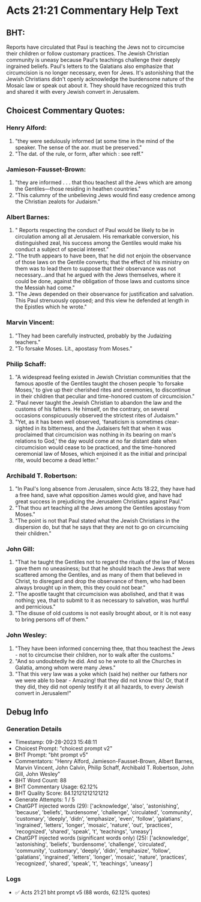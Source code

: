 # Acts 21:21 Commentary Help Text

## BHT:
Reports have circulated that Paul is teaching the Jews not to circumcise their children or follow customary practices. The Jewish Christian community is uneasy because Paul's teachings challenge their deeply ingrained beliefs. Paul's letters to the Galatians also emphasize that circumcision is no longer necessary, even for Jews. It's astonishing that the Jewish Christians didn't openly acknowledge the burdensome nature of the Mosaic law or speak out about it. They should have recognized this truth and shared it with every Jewish convert in Jerusalem.

## Choicest Commentary Quotes:
### Henry Alford:
1. "they were sedulously informed (at some time in the mind of the speaker. The sense of the aor. must be preserved."
2. "The dat. of the rule, or form, after which : see reff."

### Jamieson-Fausset-Brown:
1. "they are informed . . . that thou teachest all the Jews which are among the Gentiles—those residing in heathen countries."
2. "This calumny of the unbelieving Jews would find easy credence among the Christian zealots for Judaism."

### Albert Barnes:
1. " Reports respecting the conduct of Paul would be likely to be in circulation among all at Jerusalem. His remarkable conversion, his distinguished zeal, his success among the Gentiles would make his conduct a subject of special interest."
2. "The truth appears to have been, that he did not enjoin the observance of those laws on the Gentile converts; that the effect of his ministry on them was to lead them to suppose that their observance was not necessary...and that he argued with the Jews themselves, where it could be done, against the obligation of those laws and customs since the Messiah had come."
3. "The Jews depended on their observance for justification and salvation. This Paul strenuously opposed; and this view he defended at length in the Epistles which he wrote."

### Marvin Vincent:
1. "They had been carefully instructed, probably by the Judaizing teachers."
2. "To forsake Moses. Lit., apostasy from Moses."

### Philip Schaff:
1. "A widespread feeling existed in Jewish Christian communities that the famous apostle of the Gentiles taught the chosen people 'to forsake Moses,' to give up their cherished rites and ceremonies, to discontinue in their children that peculiar and time-honored custom of circumcision."
2. "Paul never taught the Jewish Christian to abandon the law and the customs of his fathers. He himself, on the contrary, on several occasions conspicuously observed the strictest rites of Judaism."
3. "Yet, as it has been well observed, 'fanaticism is sometimes clear-sighted in its bitterness, and the Judaisers felt that when it was proclaimed that circumcision was nothing in its bearing on man's relations to God,' the day would come at no far distant date when circumcision would cease to be practiced, and the time-honored ceremonial law of Moses, which enjoined it as the initial and principal rite, would become a dead letter."

### Archibald T. Robertson:
1. "In Paul's long absence from Jerusalem, since Acts 18:22, they have had a free hand, save what opposition James would give, and have had great success in prejudicing the Jerusalem Christians against Paul." 
2. "That thou art teaching all the Jews among the Gentiles apostasy from Moses." 
3. "The point is not that Paul stated what the Jewish Christians in the dispersion do, but that he says that they are not to go on circumcising their children."

### John Gill:
1. "That he taught the Gentiles not to regard the rituals of the law of Moses gave them no uneasiness; but that he should teach the Jews that were scattered among the Gentiles, and as many of them that believed in Christ, to disregard and drop the observance of them, who had been always brought up in them, this they could not bear." 
2. "The apostle taught that circumcision was abolished, and that it was nothing; yea, that to submit to it as necessary to salvation, was hurtful and pernicious."
3. "The disuse of old customs is not easily brought about, or it is not easy to bring persons off of them."

### John Wesley:
1. "They have been informed concerning thee, that thou teachest the Jews - not to circumcise their children, nor to walk after the customs."
2. "And so undoubtedly he did. And so he wrote to all the Churches in Galatia, among whom were many Jews."
3. "That this very law was a yoke which (said he) neither our fathers nor we were able to bear - Amazing! that they did not know this! Or, that if they did, they did not openly testify it at all hazards, to every Jewish convert in Jerusalem!"


## Debug Info
### Generation Details
- Timestamp: 09-28-2023 15:48:11
- Choicest Prompt: "choicest prompt v2"
- BHT Prompt: "bht prompt v5"
- Commentators: "Henry Alford, Jamieson-Fausset-Brown, Albert Barnes, Marvin Vincent, John Calvin, Philip Schaff, Archibald T. Robertson, John Gill, John Wesley"
- BHT Word Count: 88
- BHT Commentary Usage: 62.12%
- BHT Quality Score: 84.12121212121212
- Generate Attempts: 1 / 5
- ChatGPT injected words (29):
	['acknowledge', 'also', 'astonishing', 'because', 'beliefs', 'burdensome', 'challenge', 'circulated', 'community', 'customary', 'deeply', 'didn', 'emphasize', 'even', 'follow', 'galatians', 'ingrained', 'letters', 'longer', 'mosaic', 'nature', 'out', 'practices', 'recognized', 'shared', 'speak', 't', 'teachings', 'uneasy']
- ChatGPT injected words (significant words only) (25):
	['acknowledge', 'astonishing', 'beliefs', 'burdensome', 'challenge', 'circulated', 'community', 'customary', 'deeply', 'didn', 'emphasize', 'follow', 'galatians', 'ingrained', 'letters', 'longer', 'mosaic', 'nature', 'practices', 'recognized', 'shared', 'speak', 't', 'teachings', 'uneasy']

### Logs
- ✅ Acts 21:21 bht prompt v5 (88 words, 62.12% quotes)